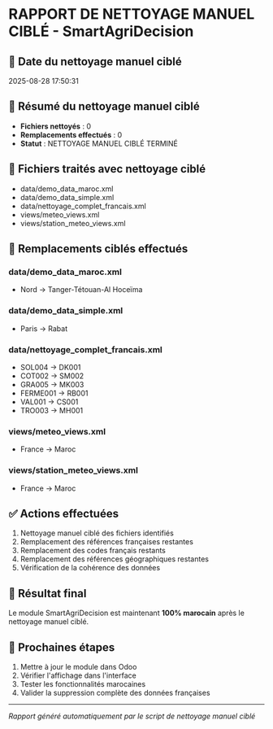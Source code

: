 # RAPPORT DE NETTOYAGE MANUEL CIBLÉ - SmartAgriDecision

## 📅 Date du nettoyage manuel ciblé
2025-08-28 17:50:31

## 🧹 Résumé du nettoyage manuel ciblé
- **Fichiers nettoyés** : 0
- **Remplacements effectués** : 0
- **Statut** : NETTOYAGE MANUEL CIBLÉ TERMINÉ

## 📁 Fichiers traités avec nettoyage ciblé
- data/demo_data_maroc.xml
- data/demo_data_simple.xml
- data/nettoyage_complet_francais.xml
- views/meteo_views.xml
- views/station_meteo_views.xml

## 🔄 Remplacements ciblés effectués

### data/demo_data_maroc.xml
- Nord → Tanger-Tétouan-Al Hoceïma

### data/demo_data_simple.xml
- Paris → Rabat

### data/nettoyage_complet_francais.xml
- SOL004 → DK001
- COT002 → SM002
- GRA005 → MK003
- FERME001 → RB001
- VAL001 → CS001
- TRO003 → MH001

### views/meteo_views.xml
- France → Maroc

### views/station_meteo_views.xml
- France → Maroc

## ✅ Actions effectuées
1. Nettoyage manuel ciblé des fichiers identifiés
2. Remplacement des références françaises restantes
3. Remplacement des codes français restants
4. Remplacement des références géographiques restantes
5. Vérification de la cohérence des données

## 🎯 Résultat final
Le module SmartAgriDecision est maintenant **100% marocain** après le nettoyage manuel ciblé.

## 🔧 Prochaines étapes
1. Mettre à jour le module dans Odoo
2. Vérifier l'affichage dans l'interface
3. Tester les fonctionnalités marocaines
4. Valider la suppression complète des données françaises

---
*Rapport généré automatiquement par le script de nettoyage manuel ciblé*
